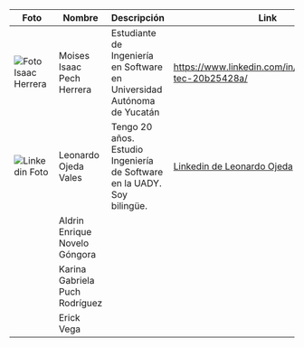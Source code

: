 | Foto | Nombre | Descripción | Link |
|--------------|--------------|--------------|--------------|
| ![Foto Isaac Herrera](https://github.com/Isaaacccccc/Link1/assets/71403506/8da4111b-8963-4ff3-a026-c2eb0c22b04f) | Moises Isaac Pech Herrera   | Estudiante de Ingeniería en Software en Universidad Autónoma de Yucatán    | https://www.linkedin.com/in/jes%C3%BAs-tec-20b25428a/   |
|  ![Linkedin Foto](https://media.licdn.com/dms/image/D4E03AQHFpDCDmRFURg/profile-displayphoto-shrink_800_800/0/1693612443910?e=1700697600&v=beta&t=dS_MGsX56DGYzOSweP6oZWhDmjyY_F6xJO6jLRYT_jg) | Leonardo Ojeda Vales   | Tengo 20 años. Estudio Ingeniería de Software en la UADY. Soy bilingüe. |  [Linkedin de Leonardo Ojeda](https://www.linkedin.com/in/leonardo-ojeda-vales-a5803628a/)   |
|     | Aldrin Enrique Novelo Góngora    |     |    |
|    | Karina Gabriela Puch Rodríguez   |     |    |
|    | Erick Vega   |    |    |
